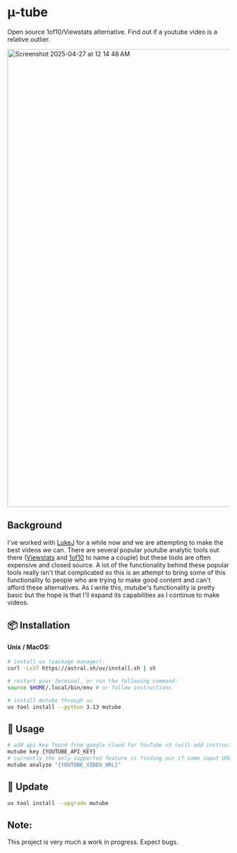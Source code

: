 # µ-tube

Open source 1of10/Viewstats alternative. Find out if a youtube video is a relative outlier.

<img width="1038" alt="Screenshot 2025-04-27 at 12 14 48 AM" src="https://github.com/user-attachments/assets/7892c143-6d2b-41dc-8e55-0e8082763264" />

## Background

I've worked with [LukeJ](https://www.youtube.com/lukejtv) for a while now and we are attempting to make the best videos we can. There are several popular youtube analytic tools out there ([Viewstats](https://www.viewstats.com) and [1of10](https://1of10.com) to name a couple) but these tools are often expensive and closed source. A lot of the functionality behind these popular tools really isn't that complicated so this is an attempt to bring some of this functionality to people who are trying to make good content and can't afford these alternatives. As I write this, mutube's functionality is pretty basic but the hope is that I'll expand its capabilities as I continue to make videos.

## 📦 Installation

#### Unix / MacOS:

```bash
# install uv (package manager):
curl -LsSf https://astral.sh/uv/install.sh | sh

# restart your terminal, or run the following command:
source $HOME/.local/bin/env # or follow instructions

# install mutube through uv
uv tool install --python 3.13 mutube
```

## 🚀 Usage

```bash
# add api key found from google cloud for YouTube v3 (will add instructions on this later)
mutube key {YOUTUBE_API_KEY}
# currently the only supported feature is finding out if some input URL is a relative outlier compared to the 9 videos before it (screenshot at the top)
mutube analyze "{YOUTUBE_VIDEO_URL}"
```

## 🔄 Update
```bash
uv tool install --upgrade mutube
```

## Note:

This project is very much a work in progress. Expect bugs.
